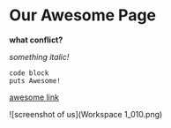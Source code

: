 # Our Awesome Page

**what conflict?**

*something italic!*

    code block
    puts Awesome!

[awesome link](http://google.com)

![screenshot of us](Workspace 1_010.png)